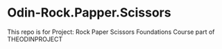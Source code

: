 # Odin-Rock.Papper.Scissors
This repo is for Project: Rock Paper Scissors Foundations Course part of THEODINPROJECT
